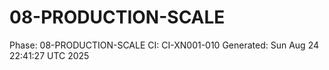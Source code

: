 # 08-PRODUCTION-SCALE
Phase: 08-PRODUCTION-SCALE
CI: CI-XN001-010
Generated: Sun Aug 24 22:41:27 UTC 2025

